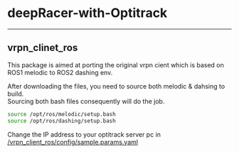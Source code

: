 # deepRacer-with-Optitrack  
***

## vrpn_clinet_ros  

This package is aimed at porting the original vrpn cient which is based on ROS1 melodic to ROS2 dashing env.

After downloading the files, you need to source both melodic & dahsing to build.  
Sourcing both bash files consequently will do the job.  

```bash  
source /opt/ros/melodic/setup.bash  
source /opt/ros/dashing/setup.bash  
```  
  
Change the IP address to your optitrack server pc in [/vrpn_client_ros/config/sample.params.yaml](https://github.com/n00Nspr1ng/deepRacer-with-Optitrack/blob/main/vrpn_client_ros/config/sample.params.yaml)
